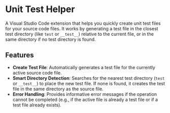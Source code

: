 <!-- Write me a README for my unit-test-helper extension -->

# Unit Test Helper

A Visual Studio Code extension that helps you quickly create unit test files for your source code files. It works by generating a test file in the closest test directory (like `test` or `__test__`) relative to the current file, or in the same directory if no test directory is found.

## Features

- **Create Test File**: Automatically generates a test file for the currently active source code file.
- **Smart Directory Detection**: Searches for the nearest test directory (`test` or `__test__`) to place the new test file. If none is found, it creates the test file in the same directory as the source file.
- **Error Handling**: Provides informative error messages if the operation cannot be completed (e.g., if the active file is already a test file or if a test file already exists).
